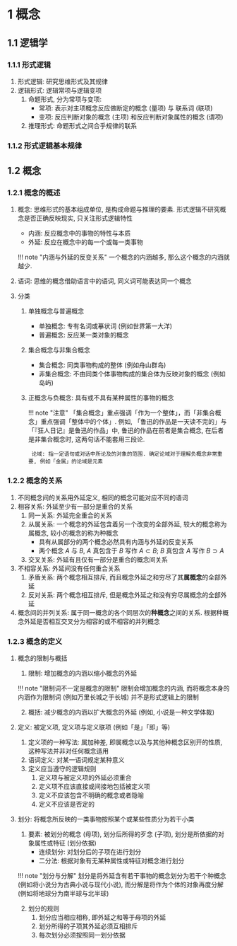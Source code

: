 # 1 概念

## 1.1 逻辑学
### 1.1.1 形式逻辑
1. 形式逻辑: 研究思维形式及其规律
2. 逻辑形式: 逻辑常项与逻辑变项
    1. 命题形式, 分为常项与变项: 
        - 常项: 表示对主项概念反应做断定的概念 (量项) 与 联系词 (联项)
        - 变项: 反应判断对象的概念 (主项) 和反应判断对象属性的概念 (谓项)
    2. 推理形式: 命题形式之间合乎规律的联系

### 1.1.2 形式逻辑基本规律

## 1.2 概念
### 1.2.1 概念的概述
1. 概念: 思维形式的基本组成单位, 是构成命题与推理的要素. 形式逻辑不研究概念是否正确反映现实, 只关注形式逻辑特性
    - 内涵: 反应概念中的事物的特性与本质
    - 外延: 反应在概念中的每一个或每一类事物

    !!! note "内涵与外延的反变关系"
        一个概念的内涵越多, 那么这个概念的内涵就越少.

2. 语词: 思维的概念借助语言中的语词, 同义词可能表达同一个概念
3. 分类
    1. 单独概念与普遍概念
        - 单独概念: 专有名词或摹状词 (例如世界第一大洋)
        - 普遍概念: 反应某一类对象的概念
    2. 集合概念与非集合概念
        - 集合概念: 同类事物构成的整体 (例如舟山群岛)
        - 非集合概念: 不由同类个体事物构成的集合体为反映对象的概念 (例如岛屿)
    3. 正概念与负概念: 具有或不具有某种属性的事物的概念
        
        !!! note "注意"
            「集合概念」重点强调「作为一个整体」，而「非集合概念」重点强调「整体中的个体」. 例如, 「鲁迅的作品是一天读不完的」与「『狂人日记』是鲁迅的作品」中, 鲁迅的作品在前者是集合概念, 在后者是非集合概念时, 这两句话不能套用三段论.

            论域: 指一定语句或对话中所论及的对象的范围. 确定论域对于理解负概念非常重要, 例如「金属」的论域是元素
        
### 1.2.2 概念的关系
1. 不同概念间的关系用外延定义, 相同的概念可能对应不同的语词
2. 相容关系: 外延至少有一部分是重合的关系
    1. 同一关系: 外延完全重合的关系
    2. 从属关系: 一个概念的外延包含着另一个改变的全部外延, 较大的概念称为属概念, 较小的概念的称为种概念
        - 具有从属部分的两个概念必然具有内涵与外延的反变关系
        - 两个概念 $A$ 与 $B$, $A$ 真包含于 $B$ 写作 $A\subset B$; $B$ 真包含 $A$ 写作 $B\supset A$
    3. 交叉关系: 外延有且仅有一部分是重合的概念间关系
3. 不相容关系: 外延间没有任何重合关系
    1. 矛盾关系: 两个概念相互排斥, 而且概念外延之和穷尽了其**属概念**的全部外延
    2. 反对关系: 两个概念相互排斥, 但是概念外延之和没有穷尽属概念的全部外延
4. 概念间的并列关系: 属于同一概念的各个同层次的**种概念**之间的关系. 根据种概念外延是否相互交叉分为相容的或不相容的并列概念

### 1.2.3 概念的定义
1. 概念的限制与概括
    1. 限制: 增加概念的内涵以缩小概念的外延
    
    !!! note "限制词不一定是概念的限制"
        限制会增加概念的内涵, 而将概念本身的内涵作为限制词 (例如万里长城之于长城) 并不是形式逻辑上的限制

    2. 概括: 减少概念的内涵以扩大概念的外延 (例如, 小说是一种文学体裁)

2. 定义: 被定义项, 定义项与定义联项 (例如「是」「即」等)
    1. 定义项的一种写法: 属加种差, 即属概念以及与其他种概念区别开的性质, 这种写法并非对任何概念适用
    2. 语词定义: 对某一语词规定某种意义
    3. 定义应当遵守的逻辑规则
        1. 定义项与被定义项的外延必须重合
        2. 定义项不应该直接或间接地包括被定义项
        3. 定义不应该包含不明确的概念或者隐喻
        4. 定义不应该是否定的

3. 划分: 将概念所反映的一类事物按照某个或某些性质分为若干小类
    1. 要素: 被划分的概念 (母项), 划分后所得的歹念 (子项), 划分是所依据的对象属性或特征 (划分依据)
        - 连续划分: 对划分后的子项在进行划分
        - 二分法: 根据对象有无某种属性或特征对概念进行划分

    !!! note "划分与分解"
        划分是将外延含有若干事物的概念划分为若干个种概念 (例如将小说分为古典小说与现代小说), 而分解是将作为个体的对象再度分解 (例如将地球分为南半球与北半球)

    2. 划分的规则
        1. 划分应当相应相称, 即外延之和等于母项的外延
        2. 划分所得的子项其外延必须互相排斥
        3. 每次划分必须按照同一划分依据
